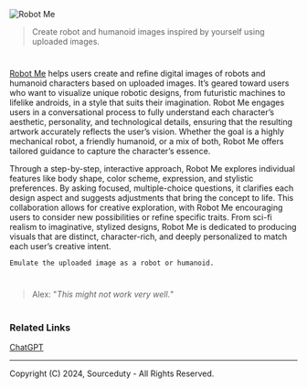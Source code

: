 ![Robot Me](https://github.com/user-attachments/assets/2a70cbc4-a17e-4bfd-8421-dc5b182568ee)

> Create robot and humanoid images inspired by yourself using uploaded images.
#

[Robot Me](https://chatgpt.com/g/g-GksvKsva8-robot-me) helps users create and refine digital images of robots and humanoid characters based on uploaded images. It’s geared toward users who want to visualize unique robotic designs, from futuristic machines to lifelike androids, in a style that suits their imagination. Robot Me engages users in a conversational process to fully understand each character’s aesthetic, personality, and technological details, ensuring that the resulting artwork accurately reflects the user’s vision. Whether the goal is a highly mechanical robot, a friendly humanoid, or a mix of both, Robot Me offers tailored guidance to capture the character’s essence.

Through a step-by-step, interactive approach, Robot Me explores individual features like body shape, color scheme, expression, and stylistic preferences. By asking focused, multiple-choice questions, it clarifies each design aspect and suggests adjustments that bring the concept to life. This collaboration allows for creative exploration, with Robot Me encouraging users to consider new possibilities or refine specific traits. From sci-fi realism to imaginative, stylized designs, Robot Me is dedicated to producing visuals that are distinct, character-rich, and deeply personalized to match each user’s creative intent.

```
Emulate the uploaded image as a robot or humanoid.
```

#

> Alex: "*This might not work very well.*"

#
### Related Links

[ChatGPT](https://github.com/sourceduty/ChatGPT)

***
Copyright (C) 2024, Sourceduty - All Rights Reserved.
